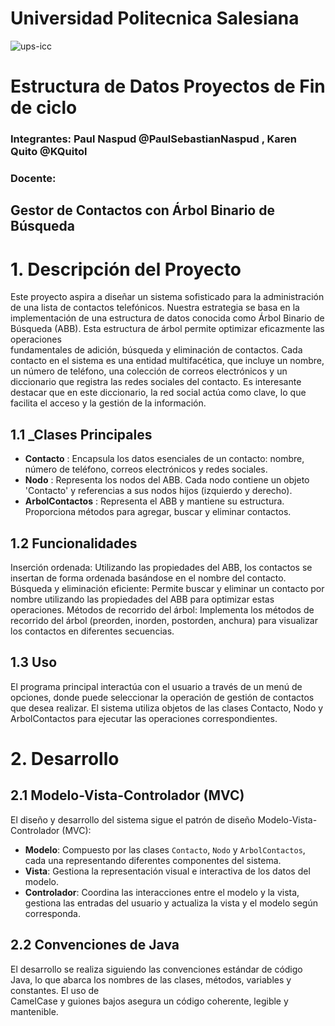 # Universidad Politecnica Salesiana 
![ups-icc](https://github.com/PaulSebastianNaspud/estructura-u2-pratica3/assets/131235143/d8801de9-eea7-49f5-9594-fe27f5d55528) 

# Estructura de Datos Proyectos de Fin de ciclo

### Integrantes: Paul Naspud @PaulSebastianNaspud , Karen Quito @KQuitol
### Docente: 

## Gestor de Contactos con Árbol Binario de Búsqueda

# 1. Descripción del Proyecto
  Este proyecto aspira a diseñar un sistema sofisticado para la administración de una lista de contactos telefónicos. Nuestra estrategia se basa en la    
  implementación de una estructura de datos conocida como Árbol Binario de Búsqueda (ABB). Esta estructura de árbol permite optimizar eficazmente las operaciones  
  fundamentales de adición, búsqueda y eliminación de contactos.
  Cada contacto en el sistema es una entidad multifacética, que incluye un nombre, un número de teléfono, una colección de correos electrónicos y un diccionario que 
  registra las redes sociales del contacto. Es interesante destacar que en este diccionario, la red social actúa como clave, lo que facilita el acceso y la gestión
  de la información.

## 1.1 _Clases Principales
  - **Contacto** : Encapsula los datos esenciales de un contacto: nombre, número de teléfono, correos electrónicos y redes sociales.
  - **Nodo** : Representa los nodos del ABB. Cada nodo contiene un objeto 'Contacto' y referencias a sus nodos hijos (izquierdo y derecho).
  - **ArbolContactos** : Representa el ABB y mantiene su estructura. Proporciona métodos para agregar, buscar y eliminar contactos.
  
## 1.2 Funcionalidades
  Inserción ordenada: Utilizando las propiedades del ABB, los contactos se insertan de forma ordenada basándose en el nombre del contacto.
  Búsqueda y eliminación eficiente: Permite buscar y eliminar un contacto por nombre utilizando las propiedades del ABB para optimizar estas operaciones.
  Métodos de recorrido del árbol: Implementa los métodos de recorrido del árbol (preorden, inorden, postorden, anchura) para visualizar los contactos en diferentes
  secuencias.
  
## 1.3 Uso
  El programa principal interactúa con el usuario a través de un menú de opciones, donde puede seleccionar la operación de gestión de contactos que desea realizar.
  El sistema utiliza objetos de las clases Contacto, Nodo y ArbolContactos para ejecutar las operaciones correspondientes.

# 2. Desarrollo

## 2.1 Modelo-Vista-Controlador (MVC)

  El diseño y desarrollo del sistema sigue el patrón de diseño Modelo-Vista-Controlador (MVC):

  - **Modelo**: Compuesto por las clases `Contacto`, `Nodo` y `ArbolContactos`, cada una representando diferentes componentes del sistema.
  - **Vista**: Gestiona la representación visual e interactiva de los datos del modelo.
  - **Controlador**: Coordina las interacciones entre el modelo y la vista, gestiona las entradas del usuario y actualiza la vista y el modelo según corresponda.

## 2.2 Convenciones de Java

  El desarrollo se realiza siguiendo las convenciones estándar de código Java, lo que abarca los nombres de las clases, métodos, variables y constantes. El uso de   
  CamelCase y guiones bajos asegura un código coherente, legible y mantenible.



